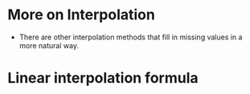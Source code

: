 # More on Interpolation

-   There are other interpolation methods that fill in missing values in a more natural way.

# Linear interpolation formula
